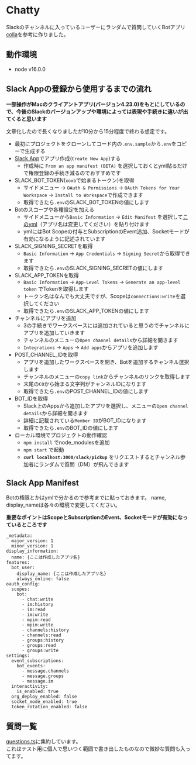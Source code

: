 # Chatty

Slackのチャンネルに入っているユーザーにランダムで質問していくBotアプリ  
[colla](https://colla.jp/)を参考に作りました。

## 動作環境

* node v16.0.0

## Slack Appの登録から使用するまでの流れ

**一部操作がMacのクライアントアプリ(バージョン4.23.0)をもとにしているので、今後のSlackのバージョンアップや環境によっては表現や手続きに違いが出てくると思います**

文章化したので長くなりましたが10分から15分程度で終わる想定です。

* 最初にプロジェクトをクローンしてコード内の`.env.sample`から`.env`をコピーで生成する
* [Slack App](https://api.slack.com/apps)でアプリ作成(`Create New App`)する
    * 作成時に `From an app manifest (BETA)` を選択しておくとyml貼るだけで権限登録の手続き減るのでおすすめです
* SLACK_BOT_TOKEN(`xoxb`で始まるトークン)を取得
    * サイドメニュー -> `OAuth & Permissions` -> `OAuth Tokens for Your Workspace` -> `Install to Workspace`で作成できます
    * 取得できたら`.env`のSLACK_BOT_TOKENの値にします
* Botのスコープや各種設定を加える
    * サイドメニューから`Basic Information` -> `Edit Manifest` を選択して[このyml](https://github.com/mittsu333/Chatty#Slack-App-Manifest)（アプリ名は変更してください）を貼り付けます
    * ymlにはBot Scopeの付与とSubscriptionのEvent追加、Socketモードが有効になるように記述されています
* SLACK_SIGNING_SECRETを取得
    * `Basic Information` -> `App Credentials` -> `Signing Secret`から取得できます
    * 取得できたら`.env`のSLACK_SIGNING_SECRETの値にします
* SLACK_APP_TOKENを取得
    * `Basic Information` -> `App-Level Tokens` -> `Generate an app-level token` でTokenを取得します
    * トークン名はなんでも大丈夫ですが、Scopeは`connections:write`を選択してください
    * 取得できたら`.env`のSLACK_APP_TOKENの値にします
* チャンネルにアプリを追加
    * 3の手続きでワークスペースには追加されていると思うのでチャンネルにアプリを追加していきます
    * チャンネルのメニューの`Open channel details`から詳細を開きます
    * `Integrations` -> `Apps` -> `Add apps`からアプリを追加します
* POST_CHANNEL_IDを取得
    * アプリを追加したワークスペースを開き、Botを追加するチャンネル選択します
    * チャンネルのメニューの`copy link`からチャンネルのリンクを取得します
    * 末尾の`C0`から始まる文字列がチャンネルIDになります
    * 取得できたら`.env`のPOST_CHANNEL_IDの値にします
* BOT_IDを取得
    * Slack上のAppsから追加したアプリを選択し、メニューの`Open channel details`から詳細を開きます
    * 詳細に記載されている`Member ID`がBOT_IDになります
    * 取得できたら`.env`のBOT_IDの値にします
* ローカル環境でプロジェクトの動作確認
    * `npm install` でnode_modulesを追加
    * `npm start` で起動
    * **`curl localhost:3000/slack/pickup`** をリクエストするとチャンネル参加者にランダムで質問（DM）が飛んできます

## Slack App Manifest

Botの権限とかはymlで分かるので参考までに貼っておきます。
name, display_nameは各々の環境で変更してください。

**重要なポイントはScopeとSubscriptionのEvent、Socketモードが有効になっているところです**

```
_metadata:
  major_version: 1
  minor_version: 1
display_information:
  name: {ここは作成したアプリ名}
features:
  bot_user:
    display_name: {ここは作成したアプリ名}
    always_online: false
oauth_config:
  scopes:
    bot:
      - chat:write
      - im:history
      - im:read
      - im:write
      - mpim:read
      - mpim:write
      - channels:history
      - channels:read
      - groups:history
      - groups:read
      - groups:write
settings:
  event_subscriptions:
    bot_events:
      - message.channels
      - message.groups
      - message.im
  interactivity:
    is_enabled: true
  org_deploy_enabled: false
  socket_mode_enabled: true
  token_rotation_enabled: false
```

## 質問一覧

[questions.ts](https://github.com/mittsu333/Chatty/blob/main/src/data/questions.ts#L15)に集約しています。  
これはテスト用に個人で思いつく範囲で書き出したものなので微妙な質問も入ってます。


